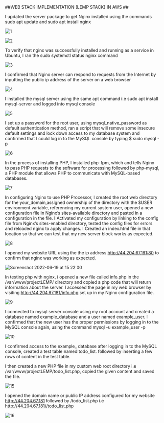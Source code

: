 
##WEB STACK IMPLEMENTATION (LEMP STACK) IN AWS ##

I updated the server package to get Nginx installed using the commands sudo apt update and sudo apt install nginx

![1](https://user-images.githubusercontent.com/79456052/174483875-8884d5ea-2ab2-4b24-bb48-671a126f9939.png)

![2](https://user-images.githubusercontent.com/79456052/174483907-96a4ebac-9d3a-493a-be0b-b04b90f1f388.png)

To verify that nginx was successfully installed and running as a service in Ubuntu, I ran the sudo systemctl status nginx command

![3](https://user-images.githubusercontent.com/79456052/174483948-c4c06d9f-d29f-4b33-a6ed-0b6ed2e8974d.png)

I confirmed that Nginx server can respond to requests from the Internet by inputting the public ip address of the server on a web browser

![4](https://user-images.githubusercontent.com/79456052/174484125-68fa64f5-1175-4045-a95e-5b3f29d667b9.png)

I installed the mysql server using the same apt command i.e sudo apt install mysql-server and logged into mysql console

![5](https://user-images.githubusercontent.com/79456052/174484304-a5f5865b-6baa-4e15-9a8e-c6b1a9bf5ae5.png)

 
I set up a  password for the root user, using mysql_native_password as default authentication method, ran a script that will remove some 
insecure default settings and lock down access to my database system and confirmed that I could log in to the MySQL console by typing $ sudo mysql -p


![6](https://user-images.githubusercontent.com/79456052/174484412-795181d3-0a19-4561-aa64-c81e9d8c75af.png)

In the process of installing  PHP, I installed php-fpm, which and tells Nginx to pass PHP requests to the software for processing 
followed by  php-mysql, a PHP module that allows PHP to communicate with MySQL-based databases.


![7](https://user-images.githubusercontent.com/79456052/174484422-5a92bf25-bf6f-4cbb-a321-84021d3aa4ab.png)

In configuring Nginx to use PHP Processor, 
I created the root web directory for the your_domain,assigned ownership of the directory with the $USER environment variable, referencing my current system user, 
opened a new configuration file in Nginx’s sites-available directory and pasted in a configuration in the file.
I Activated my configuration by linking to the config file from Nginx’s sites-enabled directory, tested the config files for errors and reloaded nginx to
apply changes. I Created an index.html file in that location so that we can test that my new server block works as expected.

![8](https://user-images.githubusercontent.com/79456052/174485116-a4954c17-ae73-4493-8d4d-9f63595d77ee.png)

I opened my website URL using the the ip address http://44.204.67.181:80 to confirm that nginx was working as expected.

![Screenshot 2022-06-19 at 15 22 00](https://user-images.githubusercontent.com/79456052/174485841-546f4c88-366a-47c3-a839-0d42f6126894.png)

In testing php with nginx, i opened a new file called info.php in the /var/www/projectLEMP/ directory and copied a php code that will return information
about the server. I accessed the page in my web browser by visiting http://44.204.67.181/info.php set up in my Nginx configuration file.


![9](https://user-images.githubusercontent.com/79456052/174485960-d48bbb7b-225e-4297-875d-8c05ca65ccd8.png)

I connected to mysql server  console using my root account and created a database named example_database and a user named example_user. I 
confirmed that the new user has the proper permissions by logging in to the MySQL console again, using the command mysql -u example_user -p


![10](https://user-images.githubusercontent.com/79456052/174486261-d4a0d2cb-7ac6-4d63-885d-707d63baa054.png)

I confirmed access to the example_ database after  logging in to the MySQL console, created a test table named todo_list. followed by inserting a few rows of content in the test table. 

I then created a new PHP file in my  custom web root directory i.e /var/www/projectLEMP/todo_list.php, copied the given content and saved the file.


![15](https://user-images.githubusercontent.com/79456052/174487577-0d734d17-79ff-4d0e-a9fb-c48774b68a8d.png)


I opened the domain name or public IP address configured for my  website http://44.204.67.181 followed by /todo_list.php i.e http://44.204.67.181//todo_list.php


![16](https://user-images.githubusercontent.com/79456052/174488453-8a3dc756-9d94-4b83-b78b-b231ebf5a756.png)
